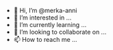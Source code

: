 - 👋 Hi, I’m @merka-anni
- 👀 I’m interested in ...
- 🌱 I’m currently learning ...
- 💞️ I’m looking to collaborate on ...
- 📫 How to reach me ...

<!---
merka-anni/merka-anni is a ✨ special ✨ repository because its `README.md` (this file) appears on your GitHub profile.
You can click the Preview link to take a look at your changes.
--->
